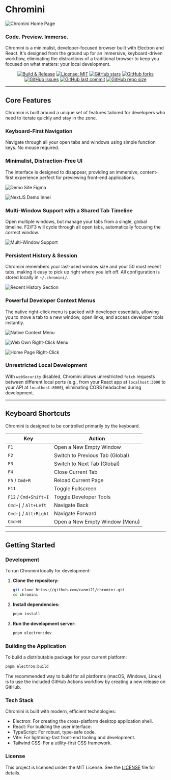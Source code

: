 # Chromini

![Chromini Home Page](https://raw.githubusercontent.com/canmi21/chromini/main/img/chromini-home-page.png)

### Code. Preview. Immerse.

Chromini is a minimalist, developer-focused browser built with Electron and React. It's designed from the ground up for an immersive, keyboard-driven workflow, eliminating the distractions of a traditional browser to keep you focused on what matters: your local development.

<p align="center">
  <a href="https://github.com/canmi21/chromini/actions/workflows/build.yml"><img alt="Build & Release" src="https://github.com/canmi21/chromini/actions/workflows/build.yml/badge.svg"></a>
  <a href="https://opensource.org/licenses/MIT"><img alt="License: MIT" src="https://img.shields.io/badge/License-MIT-yellow.svg"></a>
  <a href="https://github.com/canmi21/chromini"><img alt="GitHub stars" src="https://img.shields.io/github/stars/canmi21/chromini.svg?style=social"></a>
  <a href="https://github.com/canmi21/chromini"><img alt="GitHub forks" src="https://img.shields.io/github/forks/canmi21/chromini.svg?style=social"></a>
  <a href="https://github.com/canmi21/chromini/issues"><img alt="GitHub issues" src="https://img.shields.io/github/issues/canmi21/chromini.svg"></a>
  <a href="https://github.com/canmi21/chromini/commits/main"><img alt="GitHub last commit" src="https://img.shields.io/github/last-commit/canmi21/chromini.svg"></a>
  <a href="https://github.com/canmi21/chromini"><img alt="GitHub repo size" src="https://img.shields.io/github/repo-size/canmi21/chromini.svg"></a>
</p>

---

## Core Features

Chromini is built around a unique set of features tailored for developers who need to iterate quickly and stay in the zone.

### Keyboard-First Navigation
Navigate through all your open tabs and windows using simple function keys. No mouse required.

### Minimalist, Distraction-Free UI
The interface is designed to disappear, providing an immersive, content-first experience perfect for previewing front-end applications.

![Demo Site Figma](https://raw.githubusercontent.com/canmi21/chromini/main/img/demo-site-figma.png)

![NextJS Demo Innei](https://raw.githubusercontent.com/canmi21/chromini/main/img/nextjs-demo-innei.png)

### Multi-Window Support with a Shared Tab Timeline
Open multiple windows, but manage your tabs from a single, global timeline. F2/F3 will cycle through all open tabs, automatically focusing the correct window.

![Multi-Window Support](https://raw.githubusercontent.com/canmi21/chromini/main/img/muti-window.png)

### Persistent History & Session
Chromini remembers your last-used window size and your 50 most recent tabs, making it easy to pick up right where you left off. All configuration is stored locally in `~/.chromini/`.

![Recent History Section](https://raw.githubusercontent.com/canmi21/chromini/main/img/recent-history-section.png)

### Powerful Developer Context Menus
The native right-click menu is packed with developer essentials, allowing you to move a tab to a new window, open links, and access developer tools instantly.

![Native Context Menu](https://raw.githubusercontent.com/canmi21/chromini/main/img/chromini-native-web-right-click-menu.png)

![Web Own Right-Click Menu](https://raw.githubusercontent.com/canmi21/chromini/main/img/web-own-right-click-menu.png)

![Home Page Right-Click](https://raw.githubusercontent.com/canmi21/chromini/main/img/home-page-right-click.png)

### Unrestricted Local Development
With `webSecurity` disabled, Chromini allows unrestricted `fetch` requests between different local ports (e.g., from your React app at `localhost:3000` to your API at `localhost:8000`), eliminating CORS headaches during development.

---

## Keyboard Shortcuts

Chromini is designed to be controlled primarily by the keyboard.

| Key                 | Action                       |
| ------------------- | ---------------------------- |
| `F1`                | Open a New Empty Window      |
| `F2`                | Switch to Previous Tab (Global) |
| `F3`                | Switch to Next Tab (Global)     |
| `F4`                | Close Current Tab            |
| `F5` / `Cmd+R`      | Reload Current Page          |
| `F11`               | Toggle Fullscreen            |
| `F12` / `Cmd+Shift+I` | Toggle Developer Tools       |
| `Cmd+[` / `Alt+Left`  | Navigate Back                |
| `Cmd+]` / `Alt+Right` | Navigate Forward             |
| `Cmd+N`             | Open a New Empty Window (Menu) |

---

## Getting Started

### Development

To run Chromini locally for development:

1. **Clone the repository:**
   ```bash
   git clone https://github.com/canmi21/chromini.git
   cd chromini
   ```

2. **Install dependencies:**
   ```bash
   pnpm install
   ```

3. **Run the development server:**
   ```bash
   pnpm electron:dev
   ```

### Building the Application

To build a distributable package for your current platform:

```bash
pnpm electron:build
```

The recommended way to build for all platforms (macOS, Windows, Linux) is to use the included GitHub Actions workflow by creating a new release on GitHub.

### Tech Stack
Chromini is built with modern, efficient technologies:

- Electron: For creating the cross-platform desktop application shell.
- React: For building the user interface.
- TypeScript: For robust, type-safe code.
- Vite: For lightning-fast front-end tooling and development.
- Tailwind CSS: For a utility-first CSS framework.

### License
This project is licensed under the MIT License. See the [LICENSE](https://github.com/canmi21/chromini/blob/main/LICENSE) file for details.
